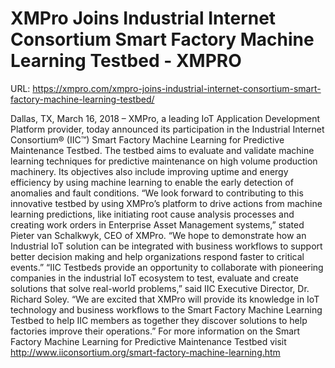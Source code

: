 # XMPro Joins Industrial Internet Consortium Smart Factory Machine Learning Testbed - XMPRO

URL: https://xmpro.com/xmpro-joins-industrial-internet-consortium-smart-factory-machine-learning-testbed/

Dallas, TX, March 16, 2018 – XMPro, a leading IoT Application Development Platform provider, today announced its participation in the Industrial Internet Consortium® (IIC™) Smart Factory Machine Learning for Predictive Maintenance Testbed.
The testbed aims to evaluate and validate machine learning techniques for predictive maintenance on high volume production machinery. Its objectives also include improving uptime and energy efficiency by using machine learning to enable the early detection of anomalies and fault conditions.
“We look forward to contributing to this innovative testbed by using XMPro’s platform to drive actions from machine learning predictions, like initiating root cause analysis processes and creating work orders in Enterprise Asset Management systems,” stated Pieter van Schalkwyk, CEO of XMPro. “We hope to demonstrate how an Industrial IoT solution can be integrated with business workflows to support better decision making and help organizations respond faster to critical events.”
“IIC Testbeds provide an opportunity to collaborate with pioneering companies in the industrial IoT ecosystem to test, evaluate and create solutions that solve real-world problems,” said IIC Executive Director, Dr. Richard Soley. “We are excited that XMPro will provide its knowledge in IoT technology and business workflows to the Smart Factory Machine Learning Testbed to help IIC members as together they discover solutions to help factories improve their operations.”
For more information on the Smart Factory Machine Learning for Predictive Maintenance Testbed visit http://www.iiconsortium.org/smart-factory-machine-learning.htm 